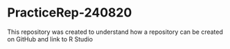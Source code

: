 # PracticeRep-240820
This repository was created to understand how a repository can be created on GitHub and link to R Studio 
